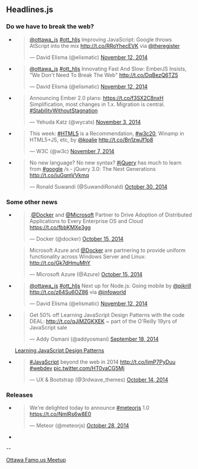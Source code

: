 <h2>Headlines.js</h2>

<h3>Do we have to break the web?</h3>

<ul>
	<li>
		<blockquote class="twitter-tweet" lang="en"><p><a href="https://twitter.com/ottawa_js">@ottawa_js</a> <a href="https://twitter.com/hashtag/ott_hljs?src=hash">#ott_hljs</a> Improving JavaScript: Google throws AtScript into the mix <a href="http://t.co/RRoYhecEVK">http://t.co/RRoYhecEVK</a> via <a href="https://twitter.com/TheRegister">@theregister</a></p>&mdash; David Elisma (@elismatic) <a href="https://twitter.com/elismatic/status/532588574105821184">November 12, 2014</a></blockquote>
<script async src="//platform.twitter.com/widgets.js" charset="utf-8"></script>
	</li>
	<li>
		<blockquote class="twitter-tweet" lang="en"><p><a href="https://twitter.com/ottawa_js">@ottawa_js</a> <a href="https://twitter.com/hashtag/ott_hljs?src=hash">#ott_hljs</a> Innovating Fast And Slow: EmberJS Insists, &quot;We Don&#39;t Need To Break The Web&quot; <a href="http://t.co/DqBezQ6TZ5">http://t.co/DqBezQ6TZ5</a></p>&mdash; David Elisma (@elismatic) <a href="https://twitter.com/elismatic/status/532589408948457472">November 12, 2014</a></blockquote>
<script async src="//platform.twitter.com/widgets.js" charset="utf-8"></script>
	</li>
	<li>
		<blockquote class="twitter-tweet" lang="en"><p>Announcing Ember 2.0 plans: <a href="https://t.co/f3SX2C8nxH">https://t.co/f3SX2C8nxH</a> Simplification, most changes in 1.x. Migration is central. <a href="https://twitter.com/hashtag/StabilityWithoutStagnation?src=hash">#StabilityWithoutStagnation</a></p>&mdash; Yehuda Katz (@wycats) <a href="https://twitter.com/wycats/status/529318122994798592">November 3, 2014</a></blockquote>
<script async src="//platform.twitter.com/widgets.js" charset="utf-8"></script>
	</li>
	<li>
		<blockquote class="twitter-tweet" lang="en"><p>This week: <a href="https://twitter.com/hashtag/HTML5?src=hash">#HTML5</a> is a Recommendation, <a href="https://twitter.com/hashtag/w3c20?src=hash">#w3c20</a>, Winamp in HTML5+JS, etc, by <a href="https://twitter.com/koalie">@koalie</a> <a href="http://t.co/Bn1zwJf1p8">http://t.co/Bn1zwJf1p8</a></p>&mdash; W3C (@w3c) <a href="https://twitter.com/w3c/status/530739098123001856">November 7, 2014</a></blockquote>
<script async src="//platform.twitter.com/widgets.js" charset="utf-8"></script>
	</li>
	<li>
		<blockquote class="twitter-tweet" lang="en"><p>No new language? No new syntax? <a href="https://twitter.com/hashtag/jQuery?src=hash">#jQuery</a> has much to learn from <a href="https://twitter.com/hashtag/google?src=hash">#google</a> /s - jQuery 3.0: The Next Generations <a href="http://t.co/juGqmVVkmq">http://t.co/juGqmVVkmq</a></p>&mdash; Ronald Suwandi (@SuwandiRonald) <a href="https://twitter.com/SuwandiRonald/status/527696123851714560">October 30, 2014</a></blockquote>
<script async src="//platform.twitter.com/widgets.js" charset="utf-8"></script>
	</li>
</ul>
<h3>Some other news</h3>

<ul>
	<li>
		<blockquote class="twitter-tweet" lang="en"><p>.<a href="https://twitter.com/docker">@Docker</a> and <a href="https://twitter.com/Microsoft">@Microsoft</a> Partner to Drive Adoption of Distributed Applications to Every Enterprise OS and Cloud <a href="https://t.co/fbbKMXe3gg">https://t.co/fbbKMXe3gg</a></p>&mdash; Docker (@docker) <a href="https://twitter.com/docker/status/522372279422836736">October 15, 2014</a></blockquote>
<script async src="//platform.twitter.com/widgets.js" charset="utf-8"></script>
		<blockquote class="twitter-tweet" lang="en"><p>Microsoft Azure and <a href="https://twitter.com/docker">@Docker</a> are partnering to provide uniform functionality across Windows Server and Linux: <a href="http://t.co/Gk7dHmuMhY">http://t.co/Gk7dHmuMhY</a></p>&mdash; Microsoft Azure (@Azure) <a href="https://twitter.com/Azure/status/522410692843175936">October 15, 2014</a></blockquote>
<script async src="//platform.twitter.com/widgets.js" charset="utf-8"></script>
	</li>
	<li>
		<blockquote class="twitter-tweet" lang="en"><p><a href="https://twitter.com/ottawa_js">@ottawa_js</a> <a href="https://twitter.com/hashtag/ott_hljs?src=hash">#ott_hljs</a> Next up for Node.js: Going mobile by <a href="https://twitter.com/pjkrill">@pjkrill</a> <a href="http://t.co/z64Su6OZ86">http://t.co/z64Su6OZ86</a> via <a href="https://twitter.com/infoworld">@infoworld</a></p>&mdash; David Elisma (@elismatic) <a href="https://twitter.com/elismatic/status/532607612643049472">November 12, 2014</a></blockquote>
<script async src="//platform.twitter.com/widgets.js" charset="utf-8"></script>
	</li>
	<li>
		<blockquote class="twitter-tweet" lang="en"><p>Get 50% off Learning JavaScript Design Patterns with the code DEAL: <a href="http://t.co/qJiMZGKXEK">http://t.co/qJiMZGKXEK</a> ~ part of the O&#39;Reilly 19yrs of JavaScript sale</p>&mdash; Addy Osmani (@addyosmani) <a href="https://twitter.com/addyosmani/status/512730371998240769">September 18, 2014</a></blockquote>
<script async src="//platform.twitter.com/widgets.js" charset="utf-8"></script>
		<a href="http://www.addyosmani.com/resources/essentialjsdesignpatterns/book/" title="Learning JavaScript Design Patterns">Learning JavaScript Design Patterns</a>
	</li>
	<li>
		<blockquote class="twitter-tweet" lang="en"><p><a href="https://twitter.com/hashtag/JavaScript?src=hash">#JavaScript</a> beyond the web in 2014 &#10;<a href="http://t.co/limP7PyDuu">http://t.co/limP7PyDuu</a>&#10;<a href="https://twitter.com/hashtag/webdev?src=hash">#webdev</a> <a href="http://t.co/HT0vaCG5Mj">pic.twitter.com/HT0vaCG5Mj</a></p>&mdash; UX &amp; Bootstrap (@3rdwave_themes) <a href="https://twitter.com/3rdwave_themes/status/522152404243218432">October 14, 2014</a></blockquote>
<script async src="//platform.twitter.com/widgets.js" charset="utf-8"></script>
	</li>
	
</ul>

<h3>Releases</h3>

<ul>
	<li>
		<blockquote class="twitter-tweet" lang="en"><p>We&#39;re delighted today to announce <a href="https://twitter.com/hashtag/meteorjs?src=hash">#meteorjs</a> 1.0 <a href="https://t.co/NmlRs6w8E0">https://t.co/NmlRs6w8E0</a></p>&mdash; Meteor (@meteorjs) <a href="https://twitter.com/meteorjs/status/527172317252968448">October 28, 2014</a></blockquote>
<script async src="//platform.twitter.com/widgets.js" charset="utf-8"></script>
	</li>
	<li>
	</li>
</ul>

--

[Ottawa Famo.us Meetup](http://www.meetup.com/ottawa-famous)
